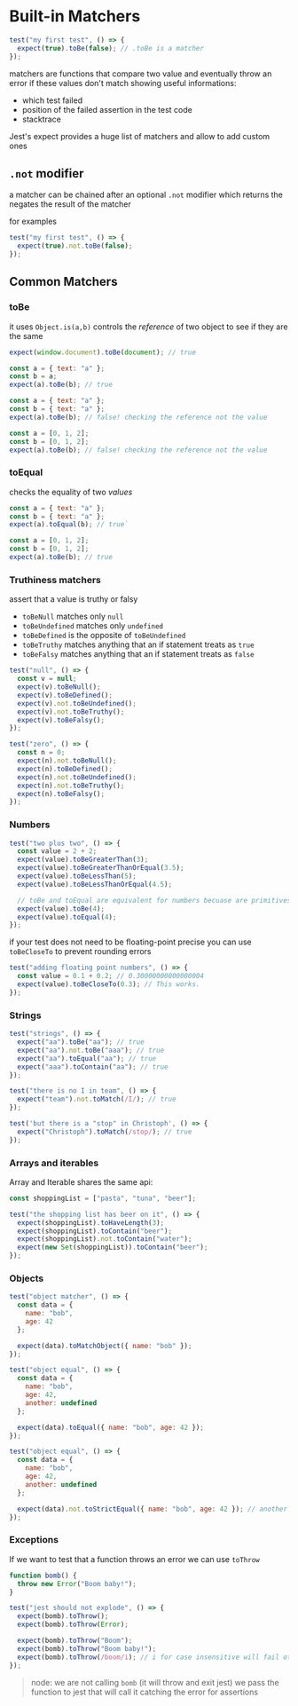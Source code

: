 # Built-in Matchers

```js
test("my first test", () => {
  expect(true).toBe(false); // .toBe is a matcher
});
```

matchers are functions that compare two value and eventually throw an error if these values don't match showing useful informations:

- which test failed
- position of the failed assertion in the test code
- stacktrace

Jest's expect provides a huge list of matchers and allow to add custom ones

## `.not` modifier

a matcher can be chained after an optional `.not` modifier which returns the negates the result of the matcher

for examples

```javascript
test("my first test", () => {
  expect(true).not.toBe(false);
});
```

## Common Matchers

### toBe

it uses `Object.is(a,b)` controls the _reference_ of two object to see if they are the same

```javascript
expect(window.document).toBe(document); // true

const a = { text: "a" };
const b = a;
expect(a).toBe(b); // true

const a = { text: "a" };
const b = { text: "a" };
expect(a).toBe(b); // false! checking the reference not the value

const a = [0, 1, 2];
const b = [0, 1, 2];
expect(a).toBe(b); // false! checking the reference not the value
```

### toEqual

checks the equality of two _values_

```javascript
const a = { text: "a" };
const b = { text: "a" };
expect(a).toEqual(b); // true`

const a = [0, 1, 2];
const b = [0, 1, 2];
expect(a).toBe(b); // true
```

### Truthiness matchers

assert that a value is truthy or falsy

- `toBeNull` matches only `null`
- `toBeUndefined` matches only `undefined`
- `toBeDefined` is the opposite of `toBeUndefined`
- `toBeTruthy` matches anything that an if statement treats as `true`
- `toBeFalsy` matches anything that an if statement treats as `false`

```javascript
test("null", () => {
  const v = null;
  expect(v).toBeNull();
  expect(v).toBeDefined();
  expect(v).not.toBeUndefined();
  expect(v).not.toBeTruthy();
  expect(v).toBeFalsy();
});

test("zero", () => {
  const n = 0;
  expect(n).not.toBeNull();
  expect(n).toBeDefined();
  expect(n).not.toBeUndefined();
  expect(n).not.toBeTruthy();
  expect(n).toBeFalsy();
});
```

### Numbers

```javascript
test("two plus two", () => {
  const value = 2 + 2;
  expect(value).toBeGreaterThan(3);
  expect(value).toBeGreaterThanOrEqual(3.5);
  expect(value).toBeLessThan(5);
  expect(value).toBeLessThanOrEqual(4.5);

  // toBe and toEqual are equivalent for numbers becuase are primitives (like when using ===)
  expect(value).toBe(4);
  expect(value).toEqual(4);
});
```

if your test does not need to be floating-point precise you can use `toBeCloseTo` to prevent rounding errors

```javascript
test("adding floating point numbers", () => {
  const value = 0.1 + 0.2; // 0.30000000000000004
  expect(value).toBeCloseTo(0.3); // This works.
});
```

### Strings

```javascript
test("strings", () => {
  expect("aa").toBe("aa"); // true
  expect("aa").not.toBe("aaa"); // true
  expect("aa").toEqual("aa"); // true
  expect("aaa").toContain("aa"); // true
});

test("there is no I in team", () => {
  expect("team").not.toMatch(/I/); // true
});

test('but there is a "stop" in Christoph', () => {
  expect("Christoph").toMatch(/stop/); // true
});
```

### Arrays and iterables

Array and Iterable shares the same api:

```javascript
const shoppingList = ["pasta", "tuna", "beer"];

test("the shopping list has beer on it", () => {
  expect(shoppingList).toHaveLength(3);
  expect(shoppingList).toContain("beer");
  expect(shoppingList).not.toContain("water");
  expect(new Set(shoppingList)).toContain("beer");
});
```

### Objects

```javascript
test("object matcher", () => {
  const data = {
    name: "bob",
    age: 42
  };

  expect(data).toMatchObject({ name: "bob" });
});
```

```javascript
test("object equal", () => {
  const data = {
    name: "bob",
    age: 42,
    another: undefined
  };

  expect(data).toEqual({ name: "bob", age: 42 });
});
```

```javascript
test("object equal", () => {
  const data = {
    name: "bob",
    age: 42,
    another: undefined
  };

  expect(data).not.toStrictEqual({ name: "bob", age: 42 }); // another being presetn but undefined fail when strict matching
});
```

### Exceptions

If we want to test that a function throws an error we can use `toThrow`

```javascript
function bomb() {
  throw new Error("Boom baby!");
}

test("jest should not explode", () => {
  expect(bomb).toThrow();
  expect(bomb).toThrow(Error);

  expect(bomb).toThrow("Boom");
  expect(bomb).toThrow("Boom baby!");
  expect(bomb).toThrow(/boom/i); // i for case insensitive will fail otherwhise
});
```

> node: we are not calling `bomb` (it will throw and exit jest) we pass the function to jest that will call it catching the error for assertions
